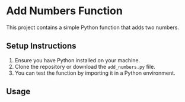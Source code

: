 # Add Numbers Function

This project contains a simple Python function that adds two numbers.

## Setup Instructions

1. Ensure you have Python installed on your machine.
2. Clone the repository or download the `add_numbers.py` file.
3. You can test the function by importing it in a Python environment.

## Usage